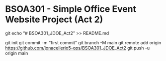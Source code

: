 # BSOA301 - Simple Office Event Website Project (Act 2)
git echo “# BSOA301_JDOE_Act2” >> README.md

git init
git commit -m “first commit”
git branch -M main
git remote add origin https://github.com/jonacellerio5-ops/BSOA301_JDOE_Act2
git push -u origin main
